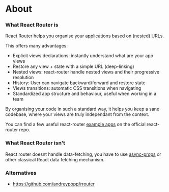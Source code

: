 # About

### What React Router is

React Router helps you organise your applications based on (nested) URLs.

This offers many advantages:

 - Explicit views declarations: instantly understand what are your app views
 - Restore any view + state with a simple URL (deep-linking)
 - Nested views: react-router handle nested views and their progressive resolution
 - History: User can navigate backward/forward and restore state
 - Views transitions: automatic CSS transitions when navigating
 - Standardized app structure and behaviour, useful when working in a team

By organising your code in such a standard way, it helps you keep a sane codebase, where your views are truly independant from the context.

You can find a few useful react-router [example apps](https://github.com/reactjs/react-router/tree/master/examples) on the official react-router repo.

### What React Router isn't

React router doesnt handle data-fetching, you have to use [async-props](https://github.com/ryanflorence/async-props) or other classical React data fetching mechanism.

### Alternatives

 - https://github.com/andreypopp/rrouter
